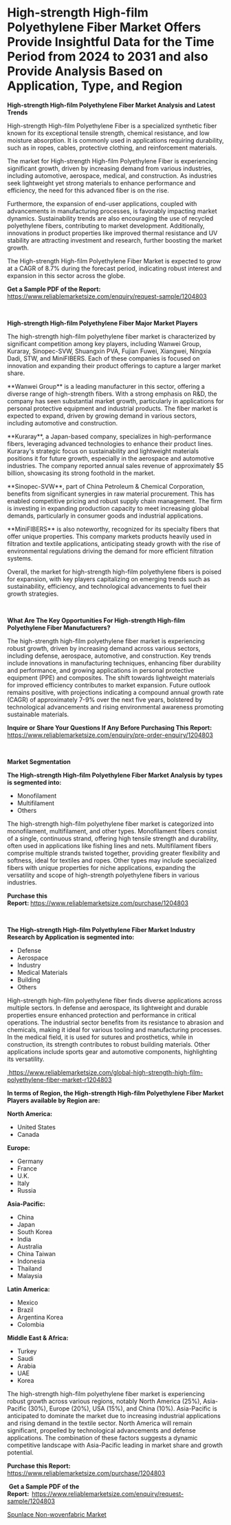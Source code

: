 <p><h1>High-strength High-film Polyethylene Fiber Market Offers Provide Insightful Data for the Time Period from 2024 to 2031 and also Provide Analysis Based on Application, Type, and Region</h1></p><p><strong>High-strength High-film Polyethylene Fiber Market Analysis and Latest Trends</strong></p>
<p><p>High-strength High-film Polyethylene Fiber is a specialized synthetic fiber known for its exceptional tensile strength, chemical resistance, and low moisture absorption. It is commonly used in applications requiring durability, such as in ropes, cables, protective clothing, and reinforcement materials. </p><p>The market for High-strength High-film Polyethylene Fiber is experiencing significant growth, driven by increasing demand from various industries, including automotive, aerospace, medical, and construction. As industries seek lightweight yet strong materials to enhance performance and efficiency, the need for this advanced fiber is on the rise. </p><p>Furthermore, the expansion of end-user applications, coupled with advancements in manufacturing processes, is favorably impacting market dynamics. Sustainability trends are also encouraging the use of recycled polyethylene fibers, contributing to market development. Additionally, innovations in product properties like improved thermal resistance and UV stability are attracting investment and research, further boosting the market growth.</p><p>The High-strength High-film Polyethylene Fiber Market is expected to grow at a CAGR of 8.7% during the forecast period, indicating robust interest and expansion in this sector across the globe.</p></p>
<p><strong>Get a Sample PDF of the Report:&nbsp;</strong> <a href="https://www.reliablemarketsize.com/enquiry/request-sample/1204803?utm_campaign=1845&utm_medium=2&utm_source=Github&utm_content=ia&utm_term=31122024&utm_id=high-strength-high-film-polyethylene-fiber">https://www.reliablemarketsize.com/enquiry/request-sample/1204803</a></p>
<p>&nbsp;</p>
<p><strong>High-strength High-film Polyethylene Fiber Major Market Players</strong></p>
<p><p>The high-strength high-film polyethylene fiber market is characterized by significant competition among key players, including Wanwei Group, Kuraray, Sinopec-SVW, Shuangxin PVA, Fujian Fuwei, Xiangwei, Ningxia Dadi, STW, and MiniFIBERS. Each of these companies is focused on innovation and expanding their product offerings to capture a larger market share.</p><p>**Wanwei Group** is a leading manufacturer in this sector, offering a diverse range of high-strength fibers. With a strong emphasis on R&D, the company has seen substantial market growth, particularly in applications for personal protective equipment and industrial products. The fiber market is expected to expand, driven by growing demand in various sectors, including automotive and construction.</p><p>**Kuraray**, a Japan-based company, specializes in high-performance fibers, leveraging advanced technologies to enhance their product lines. Kuraray's strategic focus on sustainability and lightweight materials positions it for future growth, especially in the aerospace and automotive industries. The company reported annual sales revenue of approximately $5 billion, showcasing its strong foothold in the market.</p><p>**Sinopec-SVW**, part of China Petroleum & Chemical Corporation, benefits from significant synergies in raw material procurement. This has enabled competitive pricing and robust supply chain management. The firm is investing in expanding production capacity to meet increasing global demands, particularly in consumer goods and industrial applications.</p><p>**MiniFIBERS** is also noteworthy, recognized for its specialty fibers that offer unique properties. This company markets products heavily used in filtration and textile applications, anticipating steady growth with the rise of environmental regulations driving the demand for more efficient filtration systems.</p><p>Overall, the market for high-strength high-film polyethylene fibers is poised for expansion, with key players capitalizing on emerging trends such as sustainability, efficiency, and technological advancements to fuel their growth strategies.</p></p>
<p>&nbsp;</p>
<p><strong>What Are The Key Opportunities For High-strength High-film Polyethylene Fiber Manufacturers?</strong></p>
<p><p>The high-strength high-film polyethylene fiber market is experiencing robust growth, driven by increasing demand across various sectors, including defense, aerospace, automotive, and construction. Key trends include innovations in manufacturing techniques, enhancing fiber durability and performance, and growing applications in personal protective equipment (PPE) and composites. The shift towards lightweight materials for improved efficiency contributes to market expansion. Future outlook remains positive, with projections indicating a compound annual growth rate (CAGR) of approximately 7-9% over the next five years, bolstered by technological advancements and rising environmental awareness promoting sustainable materials.</p></p>
<p><strong>Inquire or Share Your Questions If Any Before Purchasing This Report:</strong> <a href="https://www.reliablemarketsize.com/enquiry/pre-order-enquiry/1204803?utm_campaign=1845&utm_medium=2&utm_source=Github&utm_content=ia&utm_term=31122024&utm_id=high-strength-high-film-polyethylene-fiber">https://www.reliablemarketsize.com/enquiry/pre-order-enquiry/1204803</a></p>
<p>&nbsp;</p>
<p><strong>Market Segmentation</strong></p>
<p><strong>The High-strength High-film Polyethylene Fiber Market Analysis by types is segmented into:</strong></p>
<p><ul><li>Monofilament</li><li>Multifilament</li><li>Others</li></ul></p>
<p><p>The high-strength high-film polyethylene fiber market is categorized into monofilament, multifilament, and other types. Monofilament fibers consist of a single, continuous strand, offering high tensile strength and durability, often used in applications like fishing lines and nets. Multifilament fibers comprise multiple strands twisted together, providing greater flexibility and softness, ideal for textiles and ropes. Other types may include specialized fibers with unique properties for niche applications, expanding the versatility and scope of high-strength polyethylene fibers in various industries.</p></p>
<p><strong>Purchase this Report:&nbsp;</strong><a href="https://www.reliablemarketsize.com/purchase/1204803?utm_campaign=1845&utm_medium=2&utm_source=Github&utm_content=ia&utm_term=31122024&utm_id=high-strength-high-film-polyethylene-fiber">https://www.reliablemarketsize.com/purchase/1204803</a></p>
<p>&nbsp;</p>
<p><strong>The High-strength High-film Polyethylene Fiber Market Industry Research by Application is segmented into:</strong></p>
<p><ul><li>Defense</li><li>Aerospace</li><li>Industry</li><li>Medical Materials</li><li>Building</li><li>Others</li></ul></p>
<p><p>High-strength high-film polyethylene fiber finds diverse applications across multiple sectors. In defense and aerospace, its lightweight and durable properties ensure enhanced protection and performance in critical operations. The industrial sector benefits from its resistance to abrasion and chemicals, making it ideal for various tooling and manufacturing processes. In the medical field, it is used for sutures and prosthetics, while in construction, its strength contributes to robust building materials. Other applications include sports gear and automotive components, highlighting its versatility.</p></p>
<p><a href="https://www.reliablemarketsize.com/global-high-strength-high-film-polyethylene-fiber-market-r1204803?utm_campaign=1845&utm_medium=2&utm_source=Github&utm_content=ia&utm_term=31122024&utm_id=high-strength-high-film-polyethylene-fiber">&nbsp;https://www.reliablemarketsize.com/global-high-strength-high-film-polyethylene-fiber-market-r1204803</a></p>
<p><strong>In terms of Region, the High-strength High-film Polyethylene Fiber Market Players available by Region are:</strong></p>
<p>
    <p> <strong> North America: </strong>
        <ul>
            <li>United States</li>
            <li>Canada</li>
        </ul>
        </p> 
    <p> <strong> Europe: </strong>
        <ul>
            <li>Germany</li>
            <li>France</li>
            <li>U.K.</li>
            <li>Italy</li>
            <li>Russia</li>
        </ul>
        </p> 
    <p> <strong> Asia-Pacific: </strong>
        <ul>
            <li>China</li>
            <li>Japan</li>
            <li>South Korea</li>
            <li>India</li>
            <li>Australia</li>
            <li>China Taiwan</li>
            <li>Indonesia</li>
            <li>Thailand</li>
            <li>Malaysia</li>
        </ul>
        </p> 
    <p> <strong> Latin America: </strong>
        <ul>
            <li>Mexico</li>
            <li>Brazil</li>
            <li>Argentina Korea</li>
            <li>Colombia</li>
        </ul>
        </p> 
    <p> <strong> Middle East & Africa: </strong>
        <ul>
            <li>Turkey</li>
            <li>Saudi</li>
            <li>Arabia</li>
            <li>UAE</li>
            <li>Korea</li>
        </ul>
    </p>
    </p>
<p><p>The high-strength high-film polyethylene fiber market is experiencing robust growth across various regions, notably North America (25%), Asia-Pacific (30%), Europe (20%), USA (15%), and China (10%). Asia-Pacific is anticipated to dominate the market due to increasing industrial applications and rising demand in the textile sector. North America will remain significant, propelled by technological advancements and defense applications. The combination of these factors suggests a dynamic competitive landscape with Asia-Pacific leading in market share and growth potential.</p></p>
<p><strong>Purchase this Report: </strong><a href="https://www.reliablemarketsize.com/purchase/1204803?utm_campaign=1845&utm_medium=2&utm_source=Github&utm_content=ia&utm_term=31122024&utm_id=high-strength-high-film-polyethylene-fiber">https://www.reliablemarketsize.com/purchase/1204803</a></p>
<p>&nbsp;<strong>Get a Sample PDF of the Report:&nbsp;&nbsp;</strong><a href="https://www.reliablemarketsize.com/enquiry/request-sample/1204803?utm_campaign=1845&utm_medium=2&utm_source=Github&utm_content=ia&utm_term=31122024&utm_id=high-strength-high-film-polyethylene-fiber">https://www.reliablemarketsize.com/enquiry/request-sample/1204803</a></p>
<p><strong></strong></p>
<p><p><a href="https://github.com/RickHolmes3/Market-Research-Report-List-7/blob/main/spunlace-non-wovenfabric-market.md?utm_campaign=1845&utm_medium=2&utm_source=Github&utm_content=ia&utm_term=31122024&utm_id=high-strength-high-film-polyethylene-fiber">Spunlace Non-wovenfabric Market</a></p></p>